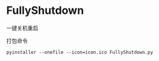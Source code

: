 # FullyShutdown
一键关机重启



打包命令

```shell
pyinstaller --onefile --icon=icon.ico FullyShutdown.py
```

